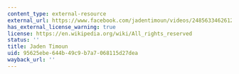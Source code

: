 ```yaml
---
content_type: external-resource
external_url: https://www.facebook.com/jadentimoun/videos/248563346261266
has_external_license_warning: true
license: https://en.wikipedia.org/wiki/All_rights_reserved
status: ''
title: Jaden Timoun
uid: 95625ebe-644b-49c9-b7a7-068115d27dea
wayback_url: ''
---
```

